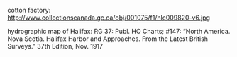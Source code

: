 cotton factory: http://www.collectionscanada.gc.ca/obj/001075/f1/nlc009820-v6.jpg

hydrographic map of Halifax: RG 37:  Publ. HO Charts; #147:  “North America.  Nova Scotia.  Halifax Harbor and Approaches.  From the Latest British Surveys.”  37th Edition, Nov. 1917

